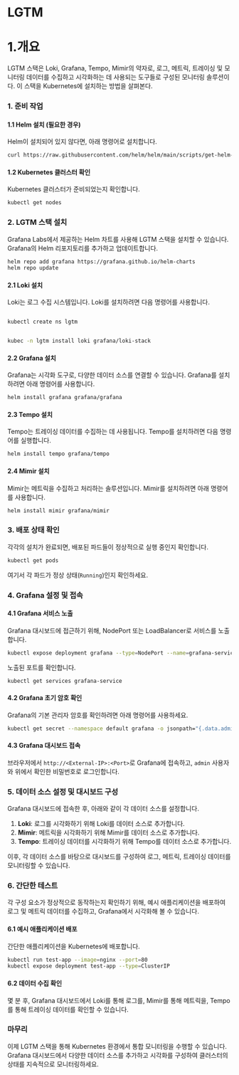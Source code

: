 
# LGTM


# 1.개요

LGTM 스택은 Loki, Grafana, Tempo, Mimir의 약자로, 로그, 메트릭, 트레이싱 및 모니터링 데이터를 수집하고 시각화하는 데 사용되는 도구들로 구성된 모니터링 솔루션이다.
이 스택을 Kubernetes에 설치하는 방법을 살펴본다.


### 1. 준비 작업

#### 1.1 Helm 설치 (필요한 경우)
Helm이 설치되어 있지 않다면, 아래 명령어로 설치합니다.

```bash
curl https://raw.githubusercontent.com/helm/helm/main/scripts/get-helm-3 | bash
```

#### 1.2 Kubernetes 클러스터 확인
Kubernetes 클러스터가 준비되었는지 확인합니다.

```bash
kubectl get nodes
```

### 2. LGTM 스택 설치

Grafana Labs에서 제공하는 Helm 차트를 사용해 LGTM 스택을 설치할 수 있습니다. Grafana의 Helm 리포지토리를 추가하고 업데이트합니다.

```bash
helm repo add grafana https://grafana.github.io/helm-charts
helm repo update
```




#### 2.1 Loki 설치
Loki는 로그 수집 시스템입니다. Loki를 설치하려면 다음 명령어를 사용합니다.

```bash

kubectl create ns lgtm


kubec -n lgtm install loki grafana/loki-stack
```

#### 2.2 Grafana 설치
Grafana는 시각화 도구로, 다양한 데이터 소스를 연결할 수 있습니다. Grafana를 설치하려면 아래 명령어를 사용합니다.

```bash
helm install grafana grafana/grafana
```

#### 2.3 Tempo 설치
Tempo는 트레이싱 데이터를 수집하는 데 사용됩니다. Tempo를 설치하려면 다음 명령어를 실행합니다.

```bash
helm install tempo grafana/tempo
```

#### 2.4 Mimir 설치
Mimir는 메트릭을 수집하고 처리하는 솔루션입니다. Mimir를 설치하려면 아래 명령어를 사용합니다.

```bash
helm install mimir grafana/mimir
```

### 3. 배포 상태 확인

각각의 설치가 완료되면, 배포된 파드들이 정상적으로 실행 중인지 확인합니다.

```bash
kubectl get pods
```

여기서 각 파드가 정상 상태(`Running`)인지 확인하세요.

### 4. Grafana 설정 및 접속

#### 4.1 Grafana 서비스 노출
Grafana 대시보드에 접근하기 위해, NodePort 또는 LoadBalancer로 서비스를 노출합니다.

```bash
kubectl expose deployment grafana --type=NodePort --name=grafana-service
```

노출된 포트를 확인합니다.

```bash
kubectl get services grafana-service
```

#### 4.2 Grafana 초기 암호 확인
Grafana의 기본 관리자 암호를 확인하려면 아래 명령어를 사용하세요.

```bash
kubectl get secret --namespace default grafana -o jsonpath="{.data.admin-password}" | base64 --decode ; echo
```

#### 4.3 Grafana 대시보드 접속
브라우저에서 `http://<External-IP>:<Port>`로 Grafana에 접속하고, `admin` 사용자와 위에서 확인한 비밀번호로 로그인합니다.

### 5. 데이터 소스 설정 및 대시보드 구성

Grafana 대시보드에 접속한 후, 아래와 같이 각 데이터 소스를 설정합니다.

1. **Loki**: 로그를 시각화하기 위해 Loki를 데이터 소스로 추가합니다.
2. **Mimir**: 메트릭을 시각화하기 위해 Mimir를 데이터 소스로 추가합니다.
3. **Tempo**: 트레이싱 데이터를 시각화하기 위해 Tempo를 데이터 소스로 추가합니다.

이후, 각 데이터 소스를 바탕으로 대시보드를 구성하여 로그, 메트릭, 트레이싱 데이터를 모니터링할 수 있습니다.

### 6. 간단한 테스트

각 구성 요소가 정상적으로 동작하는지 확인하기 위해, 예시 애플리케이션을 배포하여 로그 및 메트릭 데이터를 수집하고, Grafana에서 시각화해 볼 수 있습니다.

#### 6.1 예시 애플리케이션 배포
간단한 애플리케이션을 Kubernetes에 배포합니다.

```bash
kubectl run test-app --image=nginx --port=80
kubectl expose deployment test-app --type=ClusterIP
```

#### 6.2 데이터 수집 확인
몇 분 후, Grafana 대시보드에서 Loki를 통해 로그를, Mimir를 통해 메트릭을, Tempo를 통해 트레이싱 데이터를 확인할 수 있습니다.

### 마무리

이제 LGTM 스택을 통해 Kubernetes 환경에서 통합 모니터링을 수행할 수 있습니다. Grafana 대시보드에서 다양한 데이터 소스를 추가하고 시각화를 구성하여 클러스터의 상태를 지속적으로 모니터링하세요.
